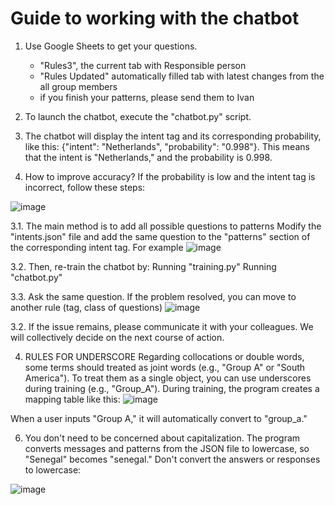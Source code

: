 # Guide to working with the chatbot

1. Use Google Sheets to get your questions. 
    - "Rules3", the current tab with Responsible person
    - "Rules Updated" automatically filled tab with latest changes from the all group members    
    - if you finish your patterns, please send them to Ivan

2. To launch the chatbot, execute the "chatbot.py" script.

3. The chatbot will display the intent tag and its corresponding probability, like this: {"intent": "Netherlands", "probability": "0.998"}. This means that the intent is "Netherlands," and the probability is 0.998.

4. How to improve accuracy? If the probability is low and the intent tag is incorrect, follow these steps:

![image](https://github.com/rubinov2016/ANN-chatbot/assets/24795926/a823ce3d-6f7f-4192-98fa-7942d417d0a5)

3.1. The main method is to add all possible questions to patterns
Modify the "intents.json" file and add the same question to the "patterns" section of the corresponding intent tag. For example
![image](https://github.com/rubinov2016/ANN-chatbot/assets/24795926/34bd5aa9-81bf-40ef-bd93-cdcedccda09c)

3.2. Then, re-train the chatbot by:
    Running "training.py"
    Running "chatbot.py"

3.3. Ask the same question. If the problem resolved, you can move to another rule (tag, class of questions)
![image](https://github.com/rubinov2016/ANN-chatbot/assets/24795926/23a18dbb-186e-4784-b42c-d22436a2f914)

3.2. If the issue remains, please communicate it with your colleagues. 
We will collectively decide on the next course of action.

4. RULES FOR UNDERSCORE
   Regarding collocations or double words, some terms should treated as joint words (e.g., "Group A" or "South America").
   To treat them as a single object, you can use underscores during training (e.g., "Group_A").
   During training, the program creates a mapping table like this:
   ![image](https://github.com/rubinov2016/ANN-chatbot/assets/24795926/670cc393-5236-49b7-bda4-5f90182e1ae2)

When a user inputs "Group A," it will automatically convert to "group_a."

6. You don't need to be concerned about capitalization.
   The program converts messages and patterns from the JSON file to lowercase, so "Senegal" becomes "senegal."
  Don't convert the answers or responses to lowercase:
  
  ![image](https://github.com/rubinov2016/ANN-chatbot/assets/24795926/f545e9ca-125f-45d4-a0c1-d3c068124986)




